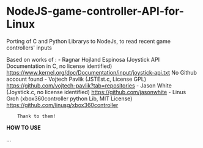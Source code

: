 # NodeJS-game-controller-API-for-Linux
Porting of C and Python Librarys to NodeJs, to read recent game controllers' inputs

Based on works of :
	- 	Ragnar Hojland Espinosa (Joystick API Documentation in C, no license identified)
		https://www.kernel.org/doc/Documentation/input/joystick-api.txt
		No Github account found
	-	Vojtech Pavlik (JSTEst.c, License GPL)
		https://github.com/vojtech-pavlik?tab=repositories
	-	Jason White (Joystick.c, no license identified)
		https://github.com/jasonwhite
	-	Linus Groh (xbox360controller python Lib, MIT License)
		https://github.com/linusg/xbox360controller

		Thank to them!

**HOW TO USE**

 ...
